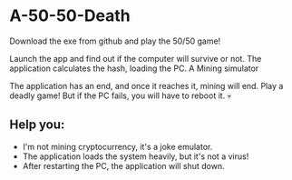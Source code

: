 # A-50-50-Death
Download the exe from github and play the 50/50 game!

Launch the app and find out if the computer will survive or not. The application calculates the hash, loading the PC. A Mining simulator

The application has an end, and once it reaches it, mining will end. Play a deadly game! But if the PC fails, you will have to reboot it. 💀

## Help you:
- I'm not mining cryptocurrency, it's a joke emulator.
- The application loads the system heavily, but it's not a virus!
- After restarting the PC, the application will shut down.
